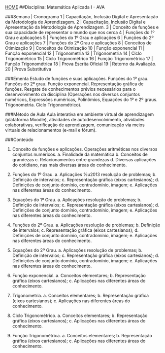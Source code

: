 [HOME](https://github.com/lucastafarelbs/Ensino-Superior-de-Informatica-GRATUITO) 
##Disciplina: Matemática Aplicada I - AVA

###Semana | Cronograma
1	| Capacitação, Inclusão Digital e Apresentação da Metodologia de Aprendizagem.
2	| Capacitação, Inclusão Digital e Apresentação da Metodologia de Aprendizagem.
3	| Conceito de funções e sua capacidade de representar o mundo que nos cerca
4	| Funções do 1º Grau e aplicações
5	| Funções do 1º Grau e aplicações
6	| Funções do 2º Grau e aplicações
7	| Funções do 2º Grau e aplicações
8	| Conceitos de Otimização
9	| Conceitos de Otimização
10	| Função exponencial
11	| Função exponencial
12	| Trigonometria
13	| Trigonometria
14	| Ciclo Trigonométrico
15	| Ciclo Trigonométrico
16	| Função Trigonométrica
17	| Função Trigonométrica
18	| Prova Escrita Oficial
19	| Retorno da Avaliação.
20	| Prova Substitutiva

###Ementa
Estudo de funções e suas aplicações. Funções do 1º grau. Funções do 2º grau. Função exponencial. Representação gráfica de funções. Resgate de conhecimentos prévios necessários para o desenvolvimento da disciplina (Operações nos diversos conjuntos numéricos, Expressões numéricas, Polinômios, Equações do 1º e 2º graus. Trigonometria. Ciclo Trigonométrico).

###Método de Aula
Aula interativa em ambiente virtual de aprendizagem (plataforma Moodle), atividades de autodesenvolvimento, atividades colaborativas, verificação de aprendizagem, comunicação via meios virtuais de relacionamentos (e-mail e fórum).

###Conteúdo
1)	Conceito de funções e aplicações. Operações aritméticas nos diversos conjuntos numéricos.
a.	Finalidade da matemática
b.	Conceitos de grandezas
c.	Relacionamentos entre grandezas
d.	Diversas aplicações do cotidiano, nas mais diversas áreas do conhecimento.

2)	Funções do 1º Grau.
a.	Aplicações %u2013 resolução de problemas;
b.	Definição de intervalos;
c.	Representação gráfica (eixos cartesianos);
d.	Definições de conjunto domínio, contradomínio, imagem;
e.	Aplicações nas diferentes áreas do conhecimento.

3)	Equações do 1º Grau.
a.	Aplicações resolução de problemas;
b.	Definição de intervalos;
c.	Representação gráfica (eixos cartesianos);
d.	Definições de conjunto domínio, contradomínio, imagem;
e.	Aplicações nas diferentes áreas do conhecimento.

4)	Funções do 2º Grau.
a.	Aplicações resolução de problemas;
b.	Definição de intervalos;
c.	Representação gráfica (eixos cartesianos);
d.	Definições de conjunto domínio, contradomínio, imagem;
e.	Aplicações nas diferentes áreas do conhecimento.

5)	Equações do 2º Grau.
a.	Aplicações resolução de problemas;
b.	Definição de intervalos;
c.	Representação gráfica (eixos cartesianos);
d.	Definições de conjunto domínio, contradomínio, imagem;
e.	Aplicações nas diferentes áreas do conhecimento.

6)	Função exponencial.
a.	Conceitos elementares;
b.	Representação gráfica (eixos cartesianos);
c.	Aplicações nas diferentes áreas do conhecimento.

7)	Trigonometria.
a.	Conceitos elementares;
b.	Representação gráfica (eixos cartesianos);
c.	Aplicações nas diferentes áreas do conhecimento.

8)	Ciclo Trigonométrico.
a.	Conceitos elementares;
b.	Representação gráfica (eixos cartesianos);
c.	Aplicações nas diferentes áreas do conhecimento.

9)	Função Trigonométrica.
a.	Conceitos elementares;
b.	Representação gráfica (eixos cartesianos);
c.	Aplicações nas diferentes áreas do conhecimento.
